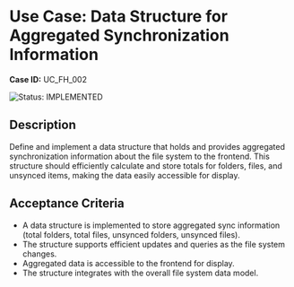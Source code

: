 
# Use Case: Data Structure for Aggregated Synchronization Information

**Case ID:** UC_FH_002

![Status: IMPLEMENTED](https://img.shields.io/badge/status-IMPLEMENTED-brightgreen)

## Description
Define and implement a data structure that holds and provides aggregated synchronization information about the file system to the frontend. This structure should efficiently calculate and store totals for folders, files, and unsynced items, making the data easily accessible for display.

## Acceptance Criteria
- A data structure is implemented to store aggregated sync information (total folders, total files, unsynced folders, unsynced files).
- The structure supports efficient updates and queries as the file system changes.
- Aggregated data is accessible to the frontend for display.
- The structure integrates with the overall file system data model.
